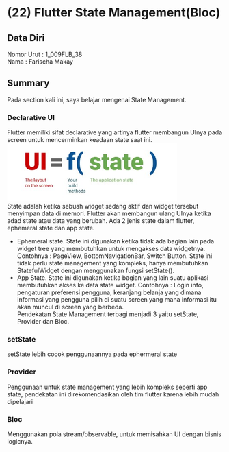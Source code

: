 # (22) Flutter State Management(Bloc)
## Data Diri
Nomor Urut : 1_009FLB_38 <br>
Nama : Farischa Makay

## Summary
Pada section kali ini, saya belajar mengenai State Management.

### Declarative UI
Flutter memiliki sifat declarative yang artinya flutter membangun UInya pada screen untuk mencerminkan keadaan state saat ini. <br>
![declarative_ui](screenshots/ui.jpg) <br>
State adalah ketika sebuah widget sedang aktif dan widget tersebut menyimpan data di memori. Flutter akan membangun ulang UInya ketika adad state atau data yang berubah. Ada 2 jenis state dalam flutter, ephemeral state dan app state. 
- Ephemeral state. State ini digunakan ketika tidak ada bagian lain pada widget tree yang membutuhkan untuk mengakses data widgetnya. Contohnya : PageView, BottomNavigationBar, Switch Button. State ini tidak perlu state management yang kompleks, hanya membutuhkan StatefulWidget dengan menggunakan fungsi setState().
- App State. State ini digunakan ketika bagian yang lain suatu aplikasi membutuhkan akses ke data state widget. Contohnya : Login info, pengaturan preferensi pengguna, keranjang belanja yang dimana informasi yang pengguna pilih di suatu screen yang mana informasi itu akan muncul di screen yang berbeda. <br>
Pendekatan State Management terbagi menjadi 3 yaitu setState, Provider dan Bloc.
### setState
setState lebih cocok penggunaannya pada ephermeral state
### Provider
Penggunaan untuk state management yang lebih kompleks seperti app state, pendekatan ini direkomendasikan oleh tim flutter karena lebih mudah dipelajari
### Bloc
Menggunakan pola stream/observable, untuk memisahkan UI dengan bisnis logicnya.
